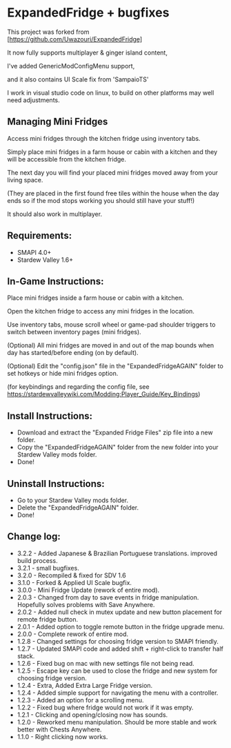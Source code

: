 # ExpandedFridge  + bugfixes
This project was forked from [https://github.com/Uwazouri/ExpandedFridge]

It now fully supports multiplayer & ginger island content,

I've added GenericModConfigMenu support, 

and it also contains UI Scale fix from 'SampaioTS' 

I work in visual studio code on linux, to build on other platforms may well need adjustments.

## Managing Mini Fridges
Access mini fridges through the kitchen fridge using inventory tabs.

Simply place mini fridges in a farm house or cabin with a kitchen and they will be accessible from the kitchen fridge.

The next day you will find your placed mini fridges moved away from your living space.

(They are placed in the first found free tiles within the house when the day ends so if the mod stops working you should still have your stuff!)

It should also work in multiplayer.


## Requirements:
- SMAPI 4.0+
- Stardew Valley 1.6+


## In-Game Instructions:
Place mini fridges inside a farm house or cabin with a kitchen.

Open the kitchen fridge to access any mini fridges in the location.

Use inventory tabs, mouse scroll wheel or game-pad shoulder triggers to switch between inventory pages (mini fridges).

(Optional) All mini fridges are moved in and out of the map bounds when day has started/before ending (on by default).

(Optional) Edit the "config.json" file in the "ExpandedFridgeAGAIN" folder to set hotkeys or hide mini fridges option.

(for keybindings and regarding the config file, see https://stardewvalleywiki.com/Modding:Player_Guide/Key_Bindings)


## Install Instructions:
- Download and extract the "Expanded Fridge Files" zip file into a new folder.
- Copy the "ExpandedFridgeAGAIN" folder from the new folder into your Stardew Valley mods folder.
- Done!


## Uninstall Instructions:
- Go to your Stardew Valley mods folder.
- Delete the "ExpandedFridgeAGAIN" folder.
- Done!


## Change log:
- 3.2.2 ﻿- Added Japanese & Brazilian Portuguese translations. improved build process.
- 3.2.1 ﻿- small bugfixes.
- 3.2.0 ﻿- Recompiled & fixed for SDV 1.6
- 3.1.0 ﻿- Forked & Applied UI Scale bugfix.
- 3.0.0 ﻿- Mini Fridge Update (rework of entire mod).
- 2.0.3 ﻿- Changed from day to save events in fridge manipulation. Hopefully solves problems with Save Anywhere.
- 2.0.2 ﻿- Added null check in mutex update and new button placement for remote fridge button.
- 2.0.1 ﻿- Added option to toggle remote button in the fridge upgrade menu.
- 2.0.0 ﻿- Complete rework of entire mod.
- 1.2.8 ﻿- Changed settings for choosing fridge version to SMAPI friendly.
- 1.2.7 ﻿- Updated SMAPI code and added shift + right-click to transfer half stack.
- 1.2.6 ﻿- Fixed bug on mac with new settings file not being read.
- 1.2.5 ﻿- Escape key can be used to close the fridge and new system for choosing fridge version.
- 1.2.4 ﻿- Extra, Added Extra Large Fridge version.
- 1.2.4 ﻿- Added simple support for navigating the menu with a controller.
- 1.2.3 ﻿- Added an option for a scrolling menu.
- 1.2.2 ﻿- Fixed bug where fridge would not work if it was empty.
- 1.2.1 ﻿- Clicking and opening/closing now has sounds.
- 1.2.0 ﻿- Reworked menu manipulation. Should be more stable and work better with Chests Anywhere.
- 1.1.0  ﻿- Right clicking now works.

